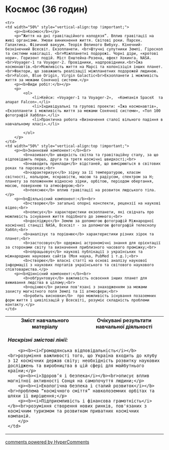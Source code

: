 <div id="hypercomments_widget" class="js-hypercomments-widget invisible"></div>

# Космос (36 годин)

<table>

  <tr>
    <td width="50%" align="center"><b>Зміст навчального матеріалу</b></td>
    <td width="50%" align="center"><b>Очікувані результати навчальної діяльності</b></td>
  </tr>

    <tr>
    <td width="50%" style="vertical-align:top !important;">
        <p><b>Космос</b></p>
        <p>“Життя на дні гравітаційного колодязя”. Вплив гравітації на живі організми. Умови виникнення життя. Світові роки. Парсек. Галактика. Фізичний вакуум. Теорія Великого Вибуху. Кінечний-безкінечний Всесвіт. Екзопланети. <br>Штучні супутники Землі. Гіроскоп та системи навігації. <br>Міжпланетні подорожі. Чорні діри, «кротові нори». Горизонт подій. Міст Енштейна-Розена, ефект Хокинга. NASA.<br>Voyager-1 та Voyager-2. Провідники, надпровідники.<br>Їжа космонавтів.<br>Можливість життя на Марсі та колонізіція інших планет.<br>Фактори, що заважають реалізації міжпланетних подорожей людиною.<br>Falcon, Blue Origin, Virgin Galactic<br>Екзопланети і можливість життя за межами Сонячної системи.</p>
        <p><b>Види робіт:</b></p>
        <p>
            <ol>
                <li>Кейси: «Voyager-1 та Voyager-2»,  «Компанія SpaceX  та апарат Falcon».</li>
                <li>Індивідуальні та групові проекти: «Їжа космонавтів», «Екзопланети і можливість життя за межами Сонячної системи», «Топ 100 фотографій Хаббла».</li>
                <li>Практична робота «Визначення сталої вільного падіння в навчальному класі».</li>

            </ol>
        </p>
    </td>
    <td width="50%" style="vertical-align:top !important;">
        <p><b>Знаннєвий компонент:</b><br>
            <b>називає</b> швидкість світла та гравітаційну сталу, за що відповідають перша, друга та третя космічні швидкості;<br>
            <b>наводить приклади</b> відстаней, що вимірюються в світових роках та парсеках;<br>
            <b>характеризує</b> зірку за її температурою, класом світності, кольором, яскравістю, масою та радіусом, спектром за Н; планету за положенням відносно зірки, орбітою, періодом обертання, масою, поверхнею та атмосферою;<br>
            <b>пояснює</b> вплив гравітації на розвиток людського тіла.</p>
        <p><b>Діяльнісний компонент:</b><br>
            <b>створює</b> загальні опорні конспекти, рецензії на наукові відео;<br>
            <b>описує</b> характеристики екзопланети, які свідчать про можливість існування життя подібного до земного;<br>
            <b>досліджує</b> Землю за допомогою фотографій Міжнародної космічної станції NASA, Всесвіт - за допомогою фотографій телескопу Хаббл;<br>
            <b>аналізує та порівнює</b> характеристики різних зірок та планет;<br>
            <b>застосовує</b> одержані астрономічні знання для орієнтації за сторонами світу та визначення приблизного часового проміжку;<br>
            <b>опрацьовує</b> наукові публікації з українських та міжнародних наукових сайтів (Моя наука, PubMed і т.д.);<br>
            <b>створює</b> власні статті на основі аналізу наукової інформації з наукових порталів українського та світового наукового співтовариства.</p>
        <p><b>Ціннісний компонент:</b><br>
            <b>обґрунтовує</b> важливість освоєння інших планет для виживання людства в цілому;<br>
            <b>оцінює</b> ризики пов'язані з знаходженням за межами захисту магнітного поля Землі та її атмосфери;<br>
            <b>робить висновки</b>  про можливість існування позаземних форм життя і цивілізацій у Всесвіті, розуміє складність проблеми контакту.</p>
    </td>
  </tr>

  <tr>
    <td colspan="2" style="vertical-align:top !important;">
        <p><b><i>Наскрізні змістові лінії:</i></b></p>

        <p><b><i>Громадянська відповідальність</i></b><br>розуміння важливості того, що Україна входить до клубу з 12 космічних держав світу; необхідність розвитку наукових досліджень та виробництва в цій сфері для майбутнього країни;</p>
        <p><b><i>Здоров’я і безпека</i></b><br>описує вплив магнітної активності Сонця на самопочуття людини;</p>
        <p><b><i>Екологічна безпека і сталий розвиток</i></b><br>проблема “космічного сміття” навколоземних орбітах та шляхи її вирішення;</p>
        <p><b><i>Підприємливість і фінансова грамотність</i></b><br>розуміння створення нових ринків, пов'язаних з космічним туризмом та розвитком приватних космічних компаній.
        </p>
    </td>
  </tr>

</table>


<div class="js-hypercomments-container">
<a href="http://hypercomments.com" class="hc-link" title="comments widget">comments powered by HyperComments</a>
</div>
